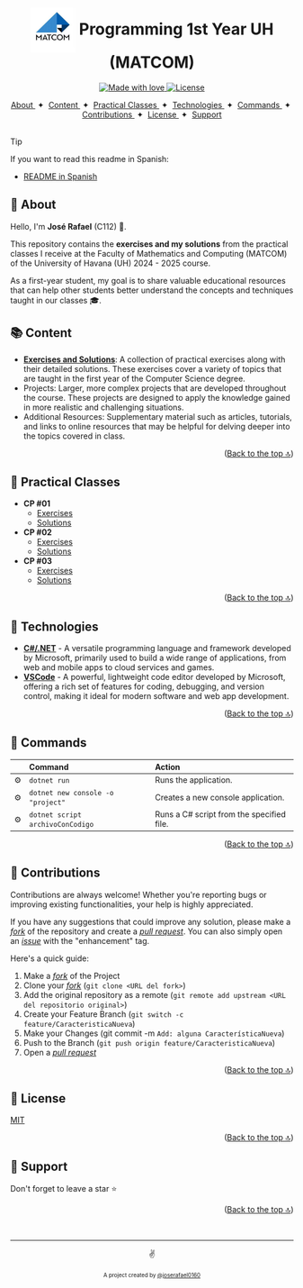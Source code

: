 <a id="top"></a>

<h1 align="center"><img src="./GH/matcom.jpeg" width="80" align="center"> Programming 1st Year UH (MATCOM)</h1>


<p align="center">
  <a href="#">
    <img src="https://img.shields.io/badge/made%20with-love-E760A4.svg" alt="Made with love">
  </a>
  <a href="https://opensource.org/licenses/MIT" target="_blank">
    <img src="https://img.shields.io/badge/license-MIT-green.svg" alt="License">
  </a>
</p>

<div align="center">
    <a href="#-about" target="_blank">
        About
    </a>
    <span>&nbsp;✦&nbsp;</span>
    <a href="#-content" target="_blank">
        Content
    </a>
    <span>&nbsp;✦&nbsp;</span>
    <a href="#-practical-classes" target="_blank">
        Practical Classes
    </a>
    <span>&nbsp;✦&nbsp;</span>
    <a href="#-technologies" target="_blank">
        Technologies
    </a>
    <span>&nbsp;✦&nbsp;</span>
    <a href="#-commands" target="_blank">
        Commands
    </a>
    <span>&nbsp;✦&nbsp;</span>
    <a href="#-contributions" target="_blank">
        Contributions
    </a>
    <span>&nbsp;✦&nbsp;</span>
    <a href="#-license" target="_blank">
        License
    </a>
    <span>&nbsp;✦&nbsp;</span>
    <a href="#-support" target="_blank">
        Support
    </a>
</div>
<br>

> [!TIP]
> If you want to read this readme in Spanish:
> - [README in Spanish](https://github.com/joserafael0160/MATCOM-Programacion-1/blob/main/README.md)


## 📜 About
Hello, I'm **José Rafael** (C112) 👋.

This repository contains the **exercises and my solutions** from the practical classes I receive at the Faculty of Mathematics and Computing (MATCOM) of the University of Havana (UH) 2024 - 2025 course. 

As a first-year student, my goal is to share valuable educational resources that can help other students better understand the concepts and techniques taught in our classes 🎓.

## 📚 Content
- [**Exercises and Solutions**](#-practical-classes): A collection of practical exercises along with their detailed solutions. These exercises cover a variety of topics that are taught in the first year of the Computer Science degree.
- Projects: Larger, more complex projects that are developed throughout the course. These projects are designed to apply the knowledge gained in more realistic and challenging situations.
- Additional Resources: Supplementary material such as articles, tutorials, and links to online resources that may be helpful for delving deeper into the topics covered in class.


<p align="right">(<a href="#top">Back to the top 🔝</a>)</p>

## 🧩 Practical Classes
- **CP #01**
  - [Exercises](https://github.com/joserafael0160/MATCOM-Programacion-1/blob/main/Clases%20Pr%C3%A1cticas/CP%20%2301/cp1.pdf)
  - [Solutions](https://github.com/joserafael0160/MATCOM-Programacion-1/blob/main/Clases%20Pr%C3%A1cticas/CP%20%2301/Soluciones/cp1_respuestas.pdf)
- **CP #02**
  - [Exercises](https://github.com/joserafael0160/MATCOM-Programacion-1/blob/main/Clases%20Pr%C3%A1cticas/CP%20%2302/cp2%20-%20Hello%20World.pdf)
  - [Solutions](https://github.com/joserafael0160/MATCOM-Programacion-1/blob/main/Clases%20Pr%C3%A1cticas/CP%20%2302/Soluciones/)
- **CP #03**
  - [Exercises](https://github.com/joserafael0160/MATCOM-Programacion-1/blob/main/Clases%20Pr%C3%A1cticas/CP%20%2303/Cp3%20-%20Condicionales.pdf)
  - [Solutions](https://github.com/joserafael0160/MATCOM-Programacion-1/tree/main/Clases%20Pr%C3%A1cticas/CP%20%2303/Soluciones) 
  
<p align="right">(<a href="#top">Back to the top 🔝</a>)</p>

## 🧰 Technologies
- [**C#/.NET**](https://learn.microsoft.com/es-es/dotnet/csharp/) - A versatile programming language and framework developed by Microsoft, primarily used to build a wide range of applications, from web and mobile apps to cloud services and games.
- [**VSCode**](https://code.visualstudio.com/) - A powerful, lightweight code editor developed by Microsoft, offering a rich set of features for coding, debugging, and version control, making it ideal for modern software and web app development.


<p align="right">(<a href="#top">Back to the top 🔝</a>)</p>



## 🧞 Commands
|      | Command   | Action                                         |
| :--- | :-------- | :-------------------------------------------- |
| ⚙️    | `dotnet run`     | Runs the application.           |
| ⚙️    | `dotnet new console -o "project"`   | Creates a new console application.    |
| ⚙️    | `dotnet script archivoConCodigo`    | Runs a C# script from the specified file. |

<p align="right">(<a href="#top">Back to the top 🔝</a>)</p>

## 🤝 Contributions

Contributions are always welcome! Whether you're reporting bugs or improving existing functionalities, your help is highly appreciated.

If you have any suggestions that could improve any solution, please make a [_fork_](https://github.com/joserafael0160/MATCOM-Programacion-1/fork) of the repository and create a [_pull request_](https://github.com/joserafael0160/MATCOM-Programacion-1/pulls). You can also simply open an [_issue_](https://github.com/joserafael0160/MATCOM-Programacion-1/issues) with the "enhancement" tag.

Here's a quick guide:

1. Make a [_fork_](https://github.com/joserafael0160/MATCOM-Programacion-1/fork) of the Project
2. Clone your [_fork_](https://github.com/joserafael0160/MATCOM-Programacion-1/fork) (`git clone <URL del fork>`)
3. Add the original repository as a remote (`git remote add upstream <URL del repositorio original>`)
4. Create your Feature Branch (`git switch -c feature/CaracteristicaNueva`)
5. Make your Changes (git commit -m `Add: alguna CaracterísticaNueva`)
6. Push to the Branch (`git push origin feature/CaracteristicaNueva`)
7. Open a [_pull request_](https://github.com/joserafael0160/MATCOM-Programacion-1/pulls)

<p align="right">(<a href="#top">Back to the top 🔝</a>)</p>

## 🔑 License
[MIT](https://github.com/joserafael0160/MATCOM-Programacion-1/blob/main/LICENSE)

<p align="right">(<a href="#top">Back to the top 🔝</a>)</p>

## 🙏 Support
Don't forget to leave a star ⭐️

<p align="right">(<a href="#top">Back to the top 🔝</a>)</p>

<br>
<hr>
<p align="center">✌️</p>
<p align="center">
<sub><sup>A project created by <a href="https://github.com/joserafael0160">@joserafael0160</a></sup></sub>